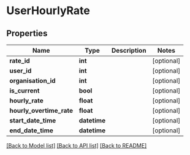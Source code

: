 # UserHourlyRate

## Properties
Name | Type | Description | Notes
------------ | ------------- | ------------- | -------------
**rate_id** | **int** |  | [optional] 
**user_id** | **int** |  | [optional] 
**organisation_id** | **int** |  | [optional] 
**is_current** | **bool** |  | [optional] 
**hourly_rate** | **float** |  | [optional] 
**hourly_overtime_rate** | **float** |  | [optional] 
**start_date_time** | **datetime** |  | [optional] 
**end_date_time** | **datetime** |  | [optional] 

[[Back to Model list]](../README.md#documentation-for-models) [[Back to API list]](../README.md#documentation-for-api-endpoints) [[Back to README]](../README.md)


